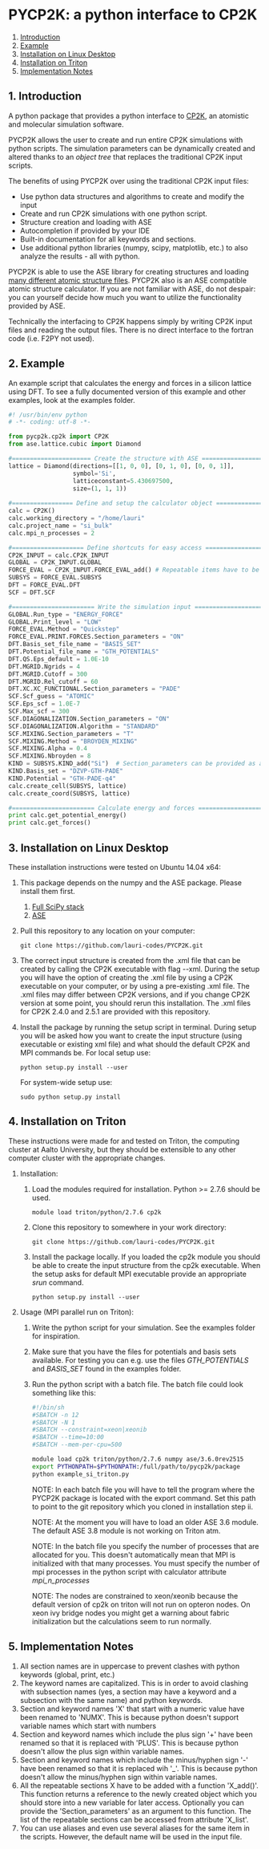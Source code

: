 PYCP2K: a python interface to CP2K
==================================================

1. [Introduction](#introduction)  
2. [Example](#example)
3. [Installation on Linux Desktop](#linux)  
4. [Installation on Triton](#triton)
5. [Implementation Notes](#notes)

<a name="introduction"></a>
1\. Introduction 
--------------------------------------------------

A python package that provides a python interface to [CP2K](http://www.cp2k.org/), an atomistic and molecular simulation software.

PYCP2K allows the user to create and run entire CP2K simulations with python scripts. The simulation parameters can be dynamically created and altered thanks to an *object tree* that replaces the traditional CP2K input scripts.

The benefits of using PYCP2K over using the traditional CP2K input files:
- Use python data structures and algorithms to create and modify the input
- Create and run CP2K simulations with one python script.
- Structure creation and loading with ASE
- Autocompletion if provided by your IDE
- Built-in documentation for all keywords and sections. 
- Use additional python libraries (numpy, scipy, matplotlib, etc.) to also analyze the results - all with python.

PYCP2K is able to use the ASE library for creating structures and loading [many different atomic structure files](https://wiki.fysik.dtu.dk/ase/ase/io.html). PYCP2K also is an ASE compatible atomic structure calculator. If you are not familiar with ASE, do not despair: you can yourself decide how much you want to utilize the functionality provided by ASE.

Technically the interfacing to CP2K happens simply by writing CP2K input files and reading the output files. There is no direct interface to the fortran code (i.e. F2PY not used).

<a name="example"></a>
2\. Example
--------------------------------------------------
An example script that calculates the energy and forces in a silicon lattice using DFT. To see a fully documented version of this example and other examples, look at the examples folder.
```python
#! /usr/bin/env python
# -*- coding: utf-8 -*-

from pycp2k.cp2k import CP2K
from ase.lattice.cubic import Diamond

#====================== Create the structure with ASE ==========================
lattice = Diamond(directions=[[1, 0, 0], [0, 1, 0], [0, 0, 1]],
                  symbol='Si',
                  latticeconstant=5.430697500,
                  size=(1, 1, 1))
                  
#================= Define and setup the calculator object ======================
calc = CP2K()
calc.working_directory = "/home/lauri"
calc.project_name = "si_bulk"
calc.mpi_n_processes = 2

#==================== Define shortcuts for easy access =========================
CP2K_INPUT = calc.CP2K_INPUT
GLOBAL = CP2K_INPUT.GLOBAL
FORCE_EVAL = CP2K_INPUT.FORCE_EVAL_add() # Repeatable items have to be first created
SUBSYS = FORCE_EVAL.SUBSYS
DFT = FORCE_EVAL.DFT
SCF = DFT.SCF

#======================= Write the simulation input ============================
GLOBAL.Run_type = "ENERGY_FORCE"
GLOBAL.Print_level = "LOW"
FORCE_EVAL.Method = "Quickstep"
FORCE_EVAL.PRINT.FORCES.Section_parameters = "ON"
DFT.Basis_set_file_name = "BASIS_SET"
DFT.Potential_file_name = "GTH_POTENTIALS"
DFT.QS.Eps_default = 1.0E-10
DFT.MGRID.Ngrids = 4
DFT.MGRID.Cutoff = 300
DFT.MGRID.Rel_cutoff = 60
DFT.XC.XC_FUNCTIONAL.Section_parameters = "PADE"
SCF.Scf_guess = "ATOMIC"
SCF.Eps_scf = 1.0E-7
SCF.Max_scf = 300
SCF.DIAGONALIZATION.Section_parameters = "ON"
SCF.DIAGONALIZATION.Algorithm = "STANDARD"
SCF.MIXING.Section_parameters = "T"
SCF.MIXING.Method = "BROYDEN_MIXING"
SCF.MIXING.Alpha = 0.4
SCF.MIXING.Nbroyden = 8
KIND = SUBSYS.KIND_add("Si")  # Section_parameters can be provided as argument.
KIND.Basis_set = "DZVP-GTH-PADE"
KIND.Potential = "GTH-PADE-q4"
calc.create_cell(SUBSYS, lattice)
calc.create_coord(SUBSYS, lattice)

#======================= Calculate energy and forces ============================
print calc.get_potential_energy()
print calc.get_forces()
```
<a name="linux"></a>
3\. Installation on Linux Desktop
--------------------------------------------------
These installation instructions were tested on Ubuntu 14.04 x64:

1. This package depends on the numpy and the ASE package. Please install them first.
   1. [Full SciPy stack](http://www.scipy.org/install.html)
   2. [ASE](https://wiki.fysik.dtu.dk/ase/)
2. Pull this repository to any location on your computer:

   ```
   git clone https://github.com/lauri-codes/PYCP2K.git
   ```

3. The correct input structure is created from the .xml file that can be created by calling the CP2K executable with flag --xml. During the setup you will have the option of creating the .xml file by using a CP2K executable on your computer, or by using a pre-existing .xml file. The .xml files may differ between CP2K versions, and if you change CP2K version at some point, you should rerun this installation. The .xml files for CP2K 2.4.0 and 2.5.1 are provided with this repository.
4. Install the package by running the setup script in terminal. During setup you will be asked how you want to create the input structure (using executable or existing xml file) and what should the default CP2K and MPI commands be.
   For local setup use:

   ```
   python setup.py install --user
   ```
   
   For system-wide setup use:
   
   ```
   sudo python setup.py install
   ```
<a name="triton"></a>
4\. Installation on Triton
--------------------------------------------------

These instructions were made for and tested on Triton, the computing cluster at Aalto University, but they should be extensible to any other computer cluster with the appropriate changes.

1. Installation:
   1. Load the modules required for installation. Python >= 2.7.6 should be used.
   
       ```
       module load triton/python/2.7.6 cp2k
       ```
       
   2. Clone this repository to somewhere in your work directory:
   
      ```
      git clone https://github.com/lauri-codes/PYCP2K.git
      ```
      
   3. Install the package locally. If you loaded the cp2k module you should be able to create the input structure from the cp2k executable. When the setup asks for default MPI executable provide an appropriate *srun* command.
   
      ```
      python setup.py install --user
      ```

2. Usage (MPI parallel run on Triton):
   1. Write the python script for your simulation. See the examples folder for inspiration.
   2. Make sure that you have the files for potentials and basis sets available. For testing you can e.g. use the files *GTH\_POTENTIALS* and *BASIS\_SET* found in the examples folder.
   2. Run the python script with a batch file. The batch file could look something like this:
   
      ```sh
      #!/bin/sh
      #SBATCH -n 12
      #SBATCH -N 1
      #SBATCH --constraint=xeon|xeonib
      #SBATCH --time=10:00
      #SBATCH --mem-per-cpu=500

      module load cp2k triton/python/2.7.6 numpy ase/3.6.0rev2515
      export PYTHONPATH=$PYTHONPATH:/full/path/to/pycp2k/package
      python example_si_triton.py
      ```
      
      NOTE: In each batch file you will have to tell the program where the PYCP2K package is located with the export command. Set this path to point to the git repository which you cloned in installation step ii.
      
      NOTE: At the moment you will have to load an older ASE 3.6 module. The default ASE 3.8 module is not working on Triton atm.
      
      NOTE: In the batch file you specify the number of processes that are allocated for you. This doesn't automatically mean that MPI is initialized with that many processes. You must specify the number of mpi processes in the python script with calculator attribute *mpi\_n\_processes*
      
      NOTE: The nodes are constrained to xeon/xeonib because the default version of cp2k on triton will not run on opteron nodes. On xeon ivy bridge nodes you might get a warning about fabric initialization but the calculations seem to run normally.
      
<a name="notes"></a>
5\. Implementation Notes
--------------------------------------------------

1. All section names are in uppercase to prevent clashes with python keywords (global, print, etc.)
2. The keyword names are capitalized. This is in order to avoid clashing with subsection names (yes, a section may have a keyword and a subsection with the same name) and python keywords.
3. Section and keyword names 'X' that start with a numeric value have been renamed to 'NUMX'. This is because python doesn't support variable names which start with numbers
4. Section and keyword names which include the plus sign '+' have been renamed so that it is replaced with 'PLUS'. This is because python doesn't allow the plus sign within variable names.
5. Section and keyword names which include the minus/hyphen sign '-' have been renamed so that it is replaced wih '_'. This is because python doesn't allow the minus/hyphen sign within variable names.
6. All the repeatable sections X have to be added with a function 'X\_add()'. This function returns a reference to the newly created object which you should store into a new variable for later access. Optionally you can provide the 'Section\_parameters' as an argument to this function. The list of the repeatable sections can be accessed from attribute 'X\_list'.
7. You can use aliases and even use several aliases for the same item in the scripts. However, the default name will be used in the input file.

